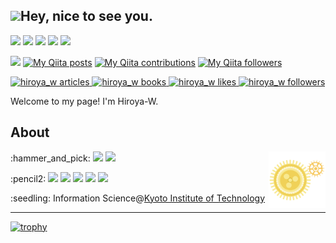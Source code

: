 ## <img src="https://emojis.slackmojis.com/emojis/images/1531849430/4246/blob-sunglasses.gif?1531849430" width="30"/>Hey, nice to see you.

[<img src="https://img.shields.io/badge/twitter-%231DA1F2.svg?&style=for-the-badge&logo=twitter&logoColor=white" />](https://twitter.com/Hyuyu_kun)
[<img src ="https://img.shields.io/badge/portfolio-web-%23.svg?&style=for-the-badge&logo=&logoColor=white%22">](https://Hiroya-W.github.io/)
[<img src="https://img.shields.io/badge/-speakerdeck-339966.svg?logo=speakerdeck&style=for-the-badge&logoColor=white">](https://speakerdeck.com/hyuyukun)
<a href="https://atcoder.jp/users/Hiroya_W" target="_blank" title="Hiroya_W"><img src="https://img.shields.io/endpoint?url=https%3A%2F%2Fatcoder-badges.now.sh%2Fapi%2Fatcoder%2Fjson%2FHiroya_W" /></a>
<img src="https://visitor-badge.laobi.icu/badge?page_id=Hiroya-W.Hiroya-W">

[<img src="https://img.shields.io/badge/-Qiita-55C500.svg?logo=qiita&style=for-the-badge&logoColor=white">](https://qiita.com/Hiroya_W)
[![My Qiita posts](https://qiita-badge.apiapi.app/s/Hiroya_W/posts.svg)](http://qiita.com/Hiroya_W)
[![My Qiita contributions](https://qiita-badge.apiapi.app/s/Hiroya_W/contributions.svg)](http://qiita.com/Hiroya_W)
[![My Qiita followers](https://qiita-badge.apiapi.app/s/Hiroya_W/followers.svg)](http://qiita.com/Hiroya_W)

<!-- Articles のバッジ -->
<a href="https://zenn.dev/hiroya_w/articles">
<img src="https://zenn.badge.nikaera.com/s/hiroya_w/articles?style=flat" alt="hiroya_w articles" />
</a>

<!-- Books のバッジ -->
<a href="https://zenn.dev/hiroya_w/books">
<img src="https://zenn.badge.nikaera.com/s/hiroya_w/books?style=flat" alt="hiroya_w books" />
</a>

<!-- Like のバッジ -->
<a href="https://zenn.dev/hiroya_w">
<img src="https://zenn.badge.nikaera.com/s/hiroya_w/likes?style=flat" alt="hiroya_w likes" />
</a>

<!-- Followers のバッジ -->
<a href="https://zenn.dev/hiroya_w/followers">
<img src="https://zenn.badge.nikaera.com/s/hiroya_w/followers?style=flat" alt="hiroya_w followers" />
</a>



Welcome to my page! I'm Hiroya-W.

## About
<img align=right width=18% src="https://raw.githubusercontent.com/Hiroya-W/Hiroya-W/master/gears.svg" width="64">
<p>
    :hammer_and_pick:
    <img src="https://img.shields.io/badge/C++-00599C.svg?logo=c%2B%2B&style=flat-square&logoColor=white">
    <img src="https://img.shields.io/badge/-Python-3776AB.svg?logo=python&style=flat-square&logoColor=white">
</p>
<p>
    :pencil2:
    <img src="https://img.shields.io/badge/-Arch Linux-1793D1.svg?logo=arch-linux&style=flat-square&logoColor=white">
    <img src="https://img.shields.io/badge/-i3wm-70CBF4.svg?&style=flat-square">
    <img src="https://img.shields.io/badge/-Vim-019733.svg?logo=vim&style=flat-square&logoColor=white">
    <img src="https://img.shields.io/badge/-VSCode-007ACC.svg?logo=visual-studio-code&style=flat-square&logoColor=white">
    <img src="https://img.shields.io/badge/-IntelliJ%20IDEA-000000.svg?logo=intellij-idea&style=flat-square&logoColor=white">
</p>
<p>
    :seedling: Information Science@<a href="https://www.kit.ac.jp/" target="_blank" title="kit.ac.jp">Kyoto Institute of Technology</a>
</p>


---
<!--
<p align = "center">
    <img src = "https://github-readme-stats.vercel.app/api?username=Hiroya-W&show_icons=true&theme=radical&line_height=27">
    <img src = "https://github-readme-stats.vercel.app/api/top-langs/?username=Hiroya-W&theme=tokyonight">
</p>
-->
[![trophy](https://github-profile-trophy.vercel.app/?username=Hiroya-W&column=7)](https://github.com/ryo-ma/github-profile-trophy)
